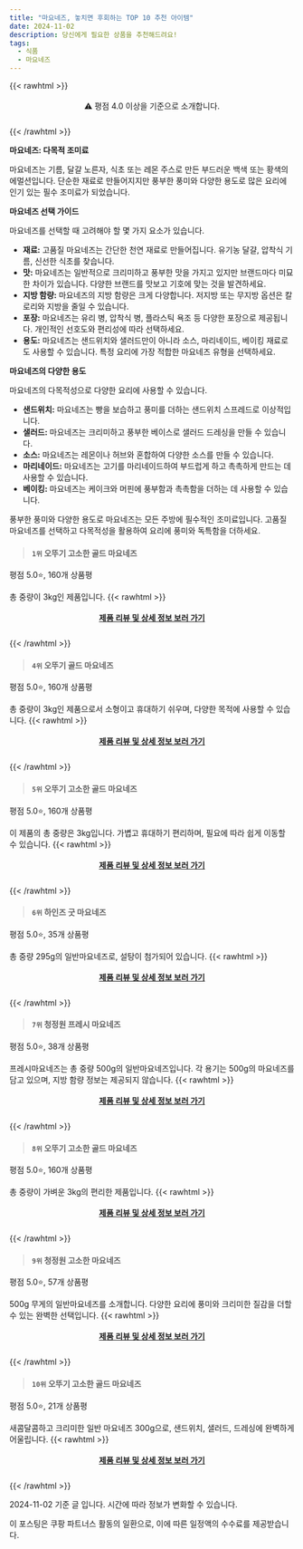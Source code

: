 ```yaml
---
title: "마요네즈, 놓치면 후회하는 TOP 10 추천 아이템"
date: 2024-11-02
description: 당신에게 필요한 상품을 추천해드려요!
tags:
  - 식품
  - 마요네즈
---
```

{{< rawhtml >}}<div class="toc" style="text-align: center; height: 50px; line-height: 2;">  <p>⚠️ 평점 4.0 이상을 기준으로 소개합니다.<br></p></div> {{< /rawhtml >}}

**마요네즈: 다목적 조미료**

마요네즈는 기름, 달걀 노른자, 식초 또는 레몬 주스로 만든 부드러운 백색 또는 황색의 에멀션입니다. 단순한 재료로 만들어지지만 풍부한 풍미와 다양한 용도로 많은 요리에 인기 있는 필수 조미료가 되었습니다.

**마요네즈 선택 가이드**

마요네즈를 선택할 때 고려해야 할 몇 가지 요소가 있습니다.

* **재료:** 고품질 마요네즈는 간단한 천연 재료로 만들어집니다. 유기농 달걀, 압착식 기름, 신선한 식초를 찾습니다.
* **맛:** 마요네즈는 일반적으로 크리미하고 풍부한 맛을 가지고 있지만 브랜드마다 미묘한 차이가 있습니다. 다양한 브랜드를 맛보고 기호에 맞는 것을 발견하세요.
* **지방 함량:** 마요네즈의 지방 함량은 크게 다양합니다. 저지방 또는 무지방 옵션은 칼로리와 지방을 줄일 수 있습니다.
* **포장:** 마요네즈는 유리 병, 압착식 병, 플라스틱 욕조 등 다양한 포장으로 제공됩니다. 개인적인 선호도와 편리성에 따라 선택하세요.
* **용도:** 마요네즈는 샌드위치와 샐러드만이 아니라 소스, 마리네이드, 베이킹 재료로도 사용할 수 있습니다. 특정 요리에 가장 적합한 마요네즈 유형을 선택하세요.

**마요네즈의 다양한 용도**

마요네즈의 다목적성으로 다양한 요리에 사용할 수 있습니다.

* **샌드위치:** 마요네즈는 빵을 보습하고 풍미를 더하는 샌드위치 스프레드로 이상적입니다.
* **샐러드:** 마요네즈는 크리미하고 풍부한 베이스로 샐러드 드레싱을 만들 수 있습니다.
* **소스:** 마요네즈는 레몬이나 허브와 혼합하여 다양한 소스를 만들 수 있습니다.
* **마리네이드:** 마요네즈는 고기를 마리네이드하여 부드럽게 하고 촉촉하게 만드는 데 사용할 수 있습니다.
* **베이킹:** 마요네즈는 케이크와 머핀에 풍부함과 촉촉함을 더하는 데 사용할 수 있습니다.

풍부한 풍미와 다양한 용도로 마요네즈는 모든 주방에 필수적인 조미료입니다. 고품질 마요네즈를 선택하고 다목적성을 활용하여 요리에 풍미와 독특함을 더하세요.


>#### `1위` 오뚜기 고소한 골드 마요네즈
평점 5.0⭐, 160개 상품평

총 중량이 3kg인 제품입니다.
{{< rawhtml >}}<div class="toc" style="text-align: center; height: 50px; line-height: 2;"><p><b><a href="https://link.coupang.com/re/AFFSDP?lptag=AF5033054&pageKey=7677600227&itemId=16523210374&vendorItemId=3000044040&traceid=V0-153-db10992981c06be6&requestid=20241102233256284152981298&token=31850C%7CGM">제품 리뷰 및 상세 정보 보러 가기</a></b><br></p> </div>{{< /rawhtml >}}

>#### `4위` 오뚜기 골드 마요네즈
평점 5.0⭐, 160개 상품평

총 중량이 3kg인 제품으로서 소형이고 휴대하기 쉬우며, 다양한 목적에 사용할 수 있습니다.
{{< rawhtml >}}<div class="toc" style="text-align: center; height: 50px; line-height: 2;"><p><b><a href="https://link.coupang.com/re/AFFSDP?lptag=AF5033054&pageKey=7677600227&itemId=19758437451&vendorItemId=3000044039&traceid=V0-153-db10992981c06be6&requestid=20241102233256284152981298&token=31850C%7CGM">제품 리뷰 및 상세 정보 보러 가기</a></b><br></p> </div>{{< /rawhtml >}}

>#### `5위` 오뚜기 고소한 골드 마요네즈
평점 5.0⭐, 160개 상품평

이 제품의 총 중량은 3kg입니다. 가볍고 휴대하기 편리하며, 필요에 따라 쉽게 이동할 수 있습니다.
{{< rawhtml >}}<div class="toc" style="text-align: center; height: 50px; line-height: 2;"><p><b><a href="https://link.coupang.com/re/AFFSDP?lptag=AF5033054&pageKey=7677600227&itemId=17905186318&vendorItemId=85067935283&traceid=V0-153-db10992981c06be6&requestid=20241102233256284152981298&token=31850C%7CGM">제품 리뷰 및 상세 정보 보러 가기</a></b><br></p> </div>{{< /rawhtml >}}

>#### `6위` 하인즈 굿 마요네즈
평점 5.0⭐, 35개 상품평

총 중량 295g의 일반마요네즈로, 설탕이 첨가되어 있습니다.
{{< rawhtml >}}<div class="toc" style="text-align: center; height: 50px; line-height: 2;"><p><b><a href="https://link.coupang.com/re/AFFSDP?lptag=AF5033054&pageKey=2449072&itemId=935434225&vendorItemId=3146455698&traceid=V0-153-022d864caf9eccee&requestid=20241102233256284152981298&token=31850C%7CGM">제품 리뷰 및 상세 정보 보러 가기</a></b><br></p> </div>{{< /rawhtml >}}

>#### `7위` 청정원 프레시 마요네즈
평점 5.0⭐, 38개 상품평

프레시마요네즈는 총 중량 500g의 일반마요네즈입니다. 각 용기는 500g의 마요네즈를 담고 있으며, 지방 함량 정보는 제공되지 않습니다.
{{< rawhtml >}}<div class="toc" style="text-align: center; height: 50px; line-height: 2;"><p><b><a href="https://link.coupang.com/re/AFFSDP?lptag=AF5033054&pageKey=8180142166&itemId=1139912&vendorItemId=3001109655&traceid=V0-153-da4d02b640fa5f53&requestid=20241102233256284152981298&token=31850C%7CGM">제품 리뷰 및 상세 정보 보러 가기</a></b><br></p> </div>{{< /rawhtml >}}

>#### `8위` 오뚜기 고소한 골드 마요네즈
평점 5.0⭐, 160개 상품평

총 중량이 가벼운 3kg의 편리한 제품입니다.
{{< rawhtml >}}<div class="toc" style="text-align: center; height: 50px; line-height: 2;"><p><b><a href="https://link.coupang.com/re/AFFSDP?lptag=AF5033054&pageKey=7677600227&itemId=20210806722&vendorItemId=3029735395&traceid=V0-153-db10992981c06be6&requestid=20241102233256284152981298&token=31850C%7CGM">제품 리뷰 및 상세 정보 보러 가기</a></b><br></p> </div>{{< /rawhtml >}}

>#### `9위` 청정원 고소한 마요네즈
평점 5.0⭐, 57개 상품평

500g 무게의 일반마요네즈를 소개합니다. 다양한 요리에 풍미와 크리미한 질감을 더할 수 있는 완벽한 선택입니다.
{{< rawhtml >}}<div class="toc" style="text-align: center; height: 50px; line-height: 2;"><p><b><a href="https://link.coupang.com/re/AFFSDP?lptag=AF5033054&pageKey=428791&itemId=18319769678&vendorItemId=84923694449&traceid=V0-153-e817a829935870bb&requestid=20241102233256284152981298&token=31850C%7CGM">제품 리뷰 및 상세 정보 보러 가기</a></b><br></p> </div>{{< /rawhtml >}}

>#### `10위` 오뚜기 고소한 골드 마요네즈
평점 5.0⭐, 21개 상품평

새콤달콤하고 크리미한 일반 마요네즈 300g으로, 샌드위치, 샐러드, 드레싱에 완벽하게 어울립니다.
{{< rawhtml >}}<div class="toc" style="text-align: center; height: 50px; line-height: 2;"><p><b><a href="https://link.coupang.com/re/AFFSDP?lptag=AF5033054&pageKey=7038367435&itemId=17397526031&vendorItemId=84566983840&traceid=V0-153-0edeedcfbd3ddfd6&requestid=20241102233256284152981298&token=31850C%7CGM">제품 리뷰 및 상세 정보 보러 가기</a></b><br></p> </div>{{< /rawhtml >}}


2024-11-02 기준 글 입니다.
시간에 따라 정보가 변화할 수 있습니다.

이 포스팅은 쿠팡 파트너스 활동의 일환으로, 이에 따른 일정액의 수수료를 제공받습니다.